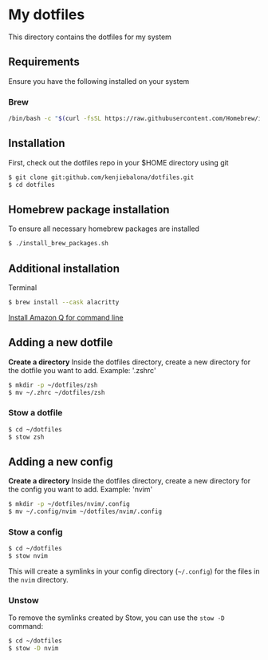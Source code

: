 # My dotfiles

This directory contains the dotfiles for my system

## Requirements

Ensure you have the following installed on your system

### Brew

```bash
/bin/bash -c "$(curl -fsSL https://raw.githubusercontent.com/Homebrew/install/HEAD/install.sh)"
```

## Installation

First, check out the dotfiles repo in your $HOME directory using git

```bash
$ git clone git:github.com/kenjiebalona/dotfiles.git
$ cd dotfiles
```

## Homebrew package installation

To ensure all necessary homebrew packages are installed

```bash
$ ./install_brew_packages.sh
```

## Additional installation

Terminal

```bash
$ brew install --cask alacritty
```

[Install Amazon Q for command line](https://docs.aws.amazon.com/amazonq/latest/qdeveloper-ug/command-line-getting-started-installing.html)

## Adding a new dotfile

**Create a directory** Inside the dotfiles directory, create a new directory for the dotfile you want to add. Example: '.zshrc'

```bash
$ mkdir -p ~/dotfiles/zsh
$ mv ~/.zhrc ~/dotfiles/zsh
```

### Stow a dotfile

```bash
$ cd ~/dotfiles
$ stow zsh
```

## Adding a new config

**Create a directory** Inside the dotfiles directory, create a new directory for the config you want to add. Example: 'nvim'

```bash
$ mkdir -p ~/dotfiles/nvim/.config
$ mv ~/.config/nvim ~/dotfiles/nvim/.config
```

### Stow a config

```bash
$ cd ~/dotfiles
$ stow nvim
```

This will create a symlinks in your config directory (`~/.config`) for the files in the `nvim` directory.

### Unstow

To remove the symlinks created by Stow, you can use the `stow -D` command:

```bash
$ cd ~/dotfiles
$ stow -D nvim
```
